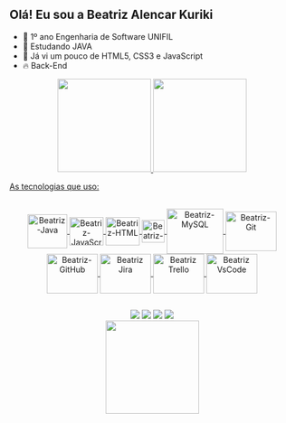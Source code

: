 ## Olá! Eu sou a Beatriz Alencar Kuriki

- 🔭 1º ano Engenharia de Software UNIFIL
- 🌱 Estudando JAVA 
- 🌱 Já vi um pouco de HTML5, CSS3 e JavaScript
- 🔥 Back-End

<div align = "center">
  <a href="https://github.com/BeatrizKuriki">
  <img height="165em" src="https://github-readme-stats.vercel.app/api?username=BeatrizKuriki&show_icons=true&theme=chartreuse-dark&include_all_commits=true&count_private=true"/>
  <img height="165em" src="https://github-readme-stats.vercel.app/api/top-langs/?username=BeatrizKuriki&layout=compact&langs_count=168&theme=chartreuse-dark"/>


    
</div>
 
  As tecnologias que uso:

<div style="display: inline_block" align = "center"><br>
  <img align="center" alt="Beatriz-Java" height="60" width="70" src="https://cdn.jsdelivr.net/gh/devicons/devicon/icons/java/java-original-wordmark.svg"/>
  <img align="center" alt="Beatriz-JavaScript" height="50" width="60" src="https://cdn.jsdelivr.net/gh/devicons/devicon/icons/javascript/javascript-original.svg" />
 <img align="center" alt="Beatriz-HTML" height="50" width="60"  
  <img src="https://cdn.jsdelivr.net/gh/devicons/devicon/icons/html5/html5-original.svg" />
  <img align="center" alt="Beatriz-CSS" height="40" width="40"         
 <img src="https://cdn.jsdelivr.net/gh/devicons/devicon/icons/css3/css3-original.svg" />
 <img align="center" alt="Beatriz-MySQL" height="80" width="100"  
 <img src="https://cdn.jsdelivr.net/gh/devicons/devicon/icons/mysql/mysql-original-wordmark.svg" />
 <img align="center" alt="Beatriz-Git" height="70" width="90"  
 <img src="https://cdn.jsdelivr.net/gh/devicons/devicon/icons/git/git-plain-wordmark.svg" />
 <img align="center" alt="Beatriz-GitHub" height="70" width="90"
<img src="https://cdn.jsdelivr.net/gh/devicons/devicon/icons/github/github-original-wordmark.svg" />
 <img align="center" alt="Beatriz Jira" height="70" width="90"  
 <img src="https://cdn.jsdelivr.net/gh/devicons/devicon/icons/jira/jira-original.svg" />
  <img align="center" alt="Beatriz Trello" height="70" width="90" 
<img src="https://cdn.jsdelivr.net/gh/devicons/devicon/icons/trello/trello-plain-wordmark.svg" />
 <img align="center" alt="Beatriz VsCode " height="70" width="90"
<img src="https://cdn.jsdelivr.net/gh/devicons/devicon/icons/vscode/vscode-original.svg" />


          
          
          

          
</div>

##

<div align = "center">
  <a href="https://www.instagram.com/beatriz.f.alencar/"><img src="https://img.shields.io/badge/Instagram-E4405F?style=for-the-badge&logo=instagram&logoColor=white" target="_blank"></a>
 <a href="https://www.linkedin.com/in/beatriz-alencar-kuriki/"><img src="https://img.shields.io/badge/LinkedIn-0077B5?style=for-the-badge&logo=linkedin&logoColor=white" target="_blank"></a>
 
  <img src="https://img.shields.io/badge/Discord-7218?style=for-the-badge&logo=discord&logoColor=white">
  <a href = "mailto:dev.beatriz.alencar@gmail.com"><img src="https://img.shields.io/badge/Gmail-D14836?style=for-the-badge&logo=gmail&logoColor=white" target="_blank"></a>
  


</div>

<div align = "center">
<a href="https://git.io/streak-stats">
  <img height="165em" src="https://github-readme-streak-stats.herokuapp.com/?user=BeatrizKuriki&theme=dark"/> 
</div>
